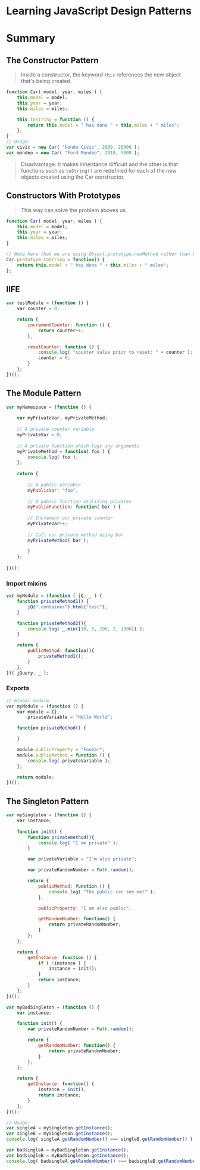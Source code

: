 # Learning JavaScript Design Patterns

# Summary

## The Constructor Pattern

> Inside a constructor, the keyword `this` references the new object that's being created.

```javascript
function Car( model, year, miles ) {
    this.model = model;
    this.year = year;
    this.miles = miles;

    this.toString = function () {
        return this.model + " has done " + this.miles + " miles";
    };
}
// Usage:
var civic = new Car( "Honda Civic", 2009, 20000 );
var mondeo = new Car( "Ford Mondeo", 2010, 5000 );
```
> Disadvantage: It makes inheritance difficult and the other is that functions such as `toString()`
> are redefined for each of the new objects created using the Car constructor.

## Constructors With Prototypes

> This way can solve the problem aboves us.

```javascript
function Car( model, year, miles ) {
    this.model = model;
    this.year = year;
    this.miles = miles;
}

// Note here that we are using Object.prototype.newMethod rather than Object.prototype
Car.prototype.toString = function() {
    return this.model + " has done " + this.miles + " miles";
};
```

## IIFE

```javascript
var testModule = (function () {
    var counter = 0;

    return {
        incrementCounter: function () {
            return counter++;
        },

        resetCounter: function () {
            console.log( "counter value prior to reset: " + counter );
            counter = 0;
        }
    };
})();
```

## The Module Pattern

```javascript
var myNamespace = (function () {
 
    var myPrivateVar, myPrivateMethod;
    
    // A private counter variable
    myPrivateVar = 0;
    
    // A private function which logs any arguments
    myPrivateMethod = function( foo ) {
        console.log( foo );
    };
    
    return {
    
        // A public variable
        myPublicVar: "foo",
    
        // A public function utilizing privates
        myPublicFunction: function( bar ) {
    
        // Increment our private counter
        myPrivateVar++;
    
        // Call our private method using bar
        myPrivateMethod( bar );
    
        }
    };
 
})();
```

### Import mixins

```javascript
var myModule = (function ( jQ, _ ) {
    function privateMethod1() {
        jQ(".container").html("test");
    }

    function privateMethod2(){
        console.log( _.min([10, 5, 100, 2, 1000]) );
    }

    return {
        publicMethod: function(){
            privateMethod1();
        }
    };
})( jQuery, _ );
```

### Exports

```javascript
// Global module
var myModule = (function () {
    var module = {},
        privateVariable = "Hello World";

    function privateMethod() {

    }

    module.publicProperty = "Foobar";
    module.publicMethod = function () {
        console.log( privateVariable );
    };

    return module;
})();
```

## The Singleton Pattern

```javascript
var mySingleton = (function () {
    var instance;
    
    function init() {
        function privatemethod(){
            console.log( "I am private" );
        }

        var privateVariable = "I'm also private";

        var privateRandomNumber = Math.random();

        return {
            publicMethod: function () {
                console.log( "The public can see me!" );
            },

            publicProperty: "I am also public",

            getRandomNumber: function() {
                return privateRandomNumber;
            }
        };
    };

    return {
        getInstance: function () {
            if ( !instance ) {
                instance = init();
            }
            return instance;
        }
    };
})();

var myBadSingleton = (function () {
    var instance;

    function init() {
        var privateRandomNumber = Math.random();

        return {
            getRandomNumber: function() {
                return privateRandomNumber;
            }
        };
    };

    return {
        getInstance: function() {
            instance = init();
            return instance;
        }
    };
})();

// Usage:
var singleA = mySingleton.getInstance();
var singleB = mySingleton.getInstance();
console.log( singleA.getRandomNumber() === singleB.getRandomNumber() ); // true

var badsingleA = myBadSingleton.getInstance();
var badsingleB = myBadSingleton.getInstance();
console.log( badsingleA.getRandomNumber() === badsingleB.getRandomNumber() ); // false
```